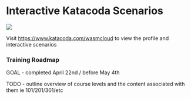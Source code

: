 # Interactive Katacoda Scenarios

[![](http://shields.katacoda.com/katacoda/wasmcloud/count.svg)](https://www.katacoda.com/wasmcloud "We're on Katacoda.com")

Visit https://www.katacoda.com/wasmcloud to view the profile and interactive scenarios

### Training Roadmap



GOAL - completed April 22nd / before May 4th


TODO - outline overview of course levels and the content associated with them ie 101/201/301/etc
